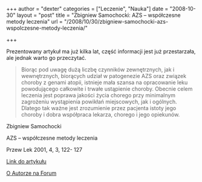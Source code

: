 +++
author = "dexter"
categories = ["Leczenie", "Nauka"]
date = "2008-10-30"
layout = "post"
title = "Zbigniew Samochocki: AZS – współczesne metody leczenia"
url = "/2008/10/30/zbigniew-samochocki-azs-wspolczesne-metody-leczenia/"

+++

Prezentowany artykuł ma już kilka lat, część informacji jest już przestarzała, ale jednak warto go przeczytać.
  
<!--more-->

> Biorąc pod uwagę dużą liczbę czynników zewnętrznych, jak i wewnętrznych, biorących udział w patogenezie AZS oraz związek choroby z genami atopii, istnieje mała szansa na opracowanie leku powodującego całkowite i trwałe ustąpienie choroby. Obecnie celem leczenia jest poprawa jakości życia chorego przy minimalnym zagrożeniu wystąpienia powikłań miejscowych, jak i ogólnych. Dlatego tak ważne jest zrozumienie przez pacjenta istoty jego choroby i dobra współpraca lekarza, chorego i jego opiekunów.

Zbigniew Samochocki
  
AZS &#8211; współczesne metody leczenia
  
Przew Lek 2001, 4, 3, 122- 127

[Link do artykułu][1]

[O Autorze na Forum][2]

 [1]: http://termedia.pl/showpdf.php?article_id=1096&filename=Współczesne_metody_leczenia.pdf&priority=1
 [2]: http://www.atopowe-zapalenie.pl/forum/search.php?keywords=Samochocki*&terms=all&author=&sc=1&sf=all&sr=posts&sk=t&sd=d&st=0&ch=-1&t=0&submit=Szukaj